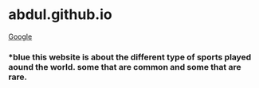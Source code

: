 # abdul.github.io
[Google](https://abdulrazeg.github.io//) 

### *blue this website is about the different type of sports played aound the world. some that are common and some that are rare.
